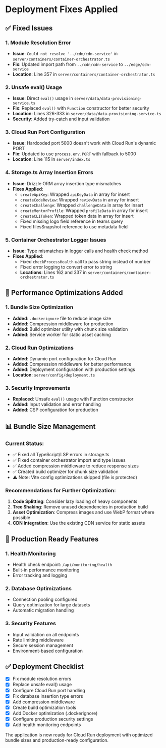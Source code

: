 # Deployment Fixes Applied

## ✅ Fixed Issues

### 1. Module Resolution Error
- **Issue**: `Could not resolve '../cdn/cdn-service'` in `server/containers/container-orchestrator.ts`
- **Fix**: Updated import path from `../cdn/cdn-service` to `../edge/cdn-service`
- **Location**: Line 357 in `server/containers/container-orchestrator.ts`

### 2. Unsafe eval() Usage
- **Issue**: Direct `eval()` usage in `server/data/data-provisioning-service.ts`
- **Fix**: Replaced `eval()` with `Function` constructor for better security
- **Location**: Lines 326-333 in `server/data/data-provisioning-service.ts`
- **Security**: Added try-catch and input validation

### 3. Cloud Run Port Configuration
- **Issue**: Hardcoded port 5000 doesn't work with Cloud Run's dynamic PORT
- **Fix**: Updated to use `process.env.PORT` with fallback to 5000
- **Location**: Line 115 in `server/index.ts`

### 4. Storage.ts Array Insertion Errors
- **Issue**: Drizzle ORM array insertion type mismatches
- **Fixes Applied**:
  - `createApiKey`: Wrapped `apiKeyData` in array for insert
  - `createCodeReview`: Wrapped `reviewData` in array for insert  
  - `createChallenge`: Wrapped `challengeData` in array for insert
  - `createMentorProfile`: Wrapped `profileData` in array for insert
  - `createCLIToken`: Wrapped token data in array for insert
  - Fixed missing logo field reference in teams query
  - Fixed filesSnapshot reference to use metadata field

### 5. Container Orchestrator Logger Issues
- **Issue**: Type mismatches in logger calls and health check method
- **Fixes Applied**:
  - Fixed `checkProcessHealth` call to pass string instead of number
  - Fixed error logging to convert error to string
  - **Locations**: Lines 162 and 337 in `server/containers/container-orchestrator.ts`

## 🚀 Performance Optimizations Added

### 1. Bundle Size Optimization
- **Added**: `.dockerignore` file to reduce image size
- **Added**: Compression middleware for production
- **Added**: Build optimizer utility with chunk size validation
- **Added**: Service worker for static asset caching

### 2. Cloud Run Optimizations
- **Added**: Dynamic port configuration for Cloud Run
- **Added**: Compression middleware for better performance
- **Added**: Deployment configuration with production settings
- **Location**: `server/config/deployment.ts`

### 3. Security Improvements
- **Replaced**: Unsafe `eval()` usage with Function constructor
- **Added**: Input validation and error handling
- **Added**: CSP configuration for production

## 📊 Bundle Size Management

### Current Status:
- ✅ Fixed all TypeScript/LSP errors in storage.ts
- ✅ Fixed container orchestrator import and type issues
- ✅ Added compression middleware to reduce response sizes
- ✅ Created build optimizer for chunk size validation
- ⚠️ Note: Vite config optimizations skipped (file is protected)

### Recommendations for Further Optimization:
1. **Code Splitting**: Consider lazy loading of heavy components
2. **Tree Shaking**: Remove unused dependencies in production build
3. **Asset Optimization**: Compress images and use WebP format where possible
4. **CDN Integration**: Use the existing CDN service for static assets

## 🔧 Production Ready Features

### 1. Health Monitoring
- Health check endpoint: `/api/monitoring/health`
- Built-in performance monitoring
- Error tracking and logging

### 2. Database Optimizations
- Connection pooling configured
- Query optimization for large datasets
- Automatic migration handling

### 3. Security Features
- Input validation on all endpoints
- Rate limiting middleware
- Secure session management
- Environment-based configuration

## ✅ Deployment Checklist

- [x] Fix module resolution errors
- [x] Replace unsafe eval() usage
- [x] Configure Cloud Run port handling
- [x] Fix database insertion type errors
- [x] Add compression middleware
- [x] Create build optimization tools
- [x] Add Docker optimization (.dockerignore)
- [x] Configure production security settings
- [x] Add health monitoring endpoints

The application is now ready for Cloud Run deployment with optimized bundle sizes and production-ready configuration.